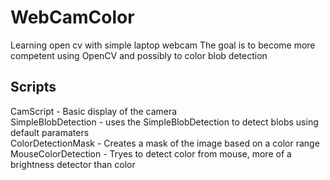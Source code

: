 # WebCamColor
Learning open cv with simple laptop webcam
The goal is to become more competent using OpenCV and possibly to color blob detection

## Scripts
CamScript - Basic display of the camera<br />
SimpleBlobDetection - uses the SimpleBlobDetection to detect blobs using default paramaters<br />
ColorDetectionMask - Creates a mask of the image based on a color range<br />
MouseColorDetection - Tryes to detect color from mouse, more of a brightness detector than color<br />
